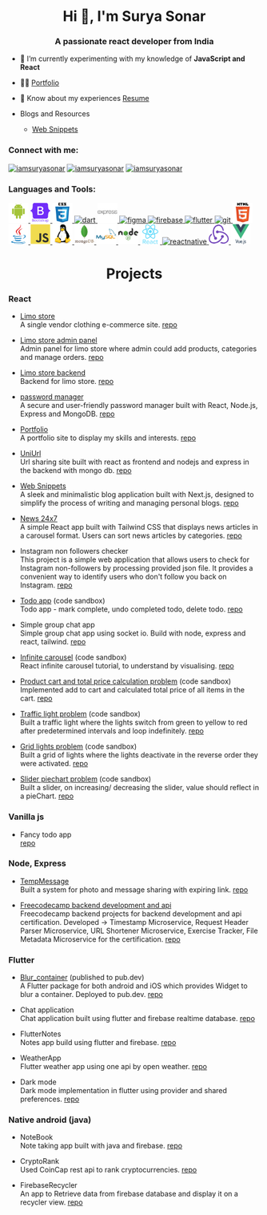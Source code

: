 <h1 align="center">Hi 👋, I'm Surya Sonar</h1>
<h3 align="center">A passionate react developer from India</h3>

- 🌱 I’m currently experimenting with my knowledge of **JavaScript and React**

- 👨‍💻 [Portfolio](https://iamsuryasonar.netlify.app)

- 📄 Know about my experiences [Resume](https://drive.google.com/file/d/1A3cY_ccVqnKLiltKU5PMtMGNqtxjH4An/view?usp=sharing)

- Blogs and Resources
     - [Web Snippets](https://websnippets.vercel.app/)

<h3 align="left">Connect with me:</h3>
<p align="left">
<a href="https://twitter.com/iamsuryasonar" target="blank"><img align="center" src="https://raw.githubusercontent.com/rahuldkjain/github-profile-readme-generator/master/src/images/icons/Social/twitter.svg" alt="iamsuryasonar" height="30" width="40" /></a>
<a href="https://linkedin.com/in/iamsuryasonar" target="blank"><img align="center" src="https://raw.githubusercontent.com/rahuldkjain/github-profile-readme-generator/master/src/images/icons/Social/linked-in-alt.svg" alt="iamsuryasonar" height="30" width="40" /></a>
<a href="https://instagram.com/iamsuryasonar" target="blank"><img align="center" src="https://raw.githubusercontent.com/rahuldkjain/github-profile-readme-generator/master/src/images/icons/Social/instagram.svg" alt="iamsuryasonar" height="30" width="40" /></a>
</p>

<h3 align="left">Languages and Tools:</h3>
<p align="left"> <a href="https://developer.android.com" target="_blank" rel="noreferrer"> <img src="https://raw.githubusercontent.com/devicons/devicon/master/icons/android/android-original-wordmark.svg" alt="android" width="40" height="40"/> </a> <a href="https://getbootstrap.com" target="_blank" rel="noreferrer"> <img src="https://raw.githubusercontent.com/devicons/devicon/master/icons/bootstrap/bootstrap-plain-wordmark.svg" alt="bootstrap" width="40" height="40"/> </a> <a href="https://www.w3schools.com/css/" target="_blank" rel="noreferrer"> <img src="https://raw.githubusercontent.com/devicons/devicon/master/icons/css3/css3-original-wordmark.svg" alt="css3" width="40" height="40"/> </a> <a href="https://dart.dev" target="_blank" rel="noreferrer"> <img src="https://www.vectorlogo.zone/logos/dartlang/dartlang-icon.svg" alt="dart" width="40" height="40"/> </a> <a href="https://expressjs.com" target="_blank" rel="noreferrer"> <img src="https://raw.githubusercontent.com/devicons/devicon/master/icons/express/express-original-wordmark.svg" alt="express" width="40" height="40"/> </a> <a href="https://www.figma.com/" target="_blank" rel="noreferrer"> <img src="https://www.vectorlogo.zone/logos/figma/figma-icon.svg" alt="figma" width="40" height="40"/> </a> <a href="https://firebase.google.com/" target="_blank" rel="noreferrer"> <img src="https://www.vectorlogo.zone/logos/firebase/firebase-icon.svg" alt="firebase" width="40" height="40"/> </a> <a href="https://flutter.dev" target="_blank" rel="noreferrer"> <img src="https://www.vectorlogo.zone/logos/flutterio/flutterio-icon.svg" alt="flutter" width="40" height="40"/> </a> <a href="https://git-scm.com/" target="_blank" rel="noreferrer"> <img src="https://www.vectorlogo.zone/logos/git-scm/git-scm-icon.svg" alt="git" width="40" height="40"/> </a> <a href="https://www.w3.org/html/" target="_blank" rel="noreferrer"> <img src="https://raw.githubusercontent.com/devicons/devicon/master/icons/html5/html5-original-wordmark.svg" alt="html5" width="40" height="40"/> </a> <a href="https://www.java.com" target="_blank" rel="noreferrer"> <img src="https://raw.githubusercontent.com/devicons/devicon/master/icons/java/java-original.svg" alt="java" width="40" height="40"/> </a> <a href="https://developer.mozilla.org/en-US/docs/Web/JavaScript" target="_blank" rel="noreferrer"> <img src="https://raw.githubusercontent.com/devicons/devicon/master/icons/javascript/javascript-original.svg" alt="javascript" width="40" height="40"/> </a> <a href="https://www.linux.org/" target="_blank" rel="noreferrer"> <img src="https://raw.githubusercontent.com/devicons/devicon/master/icons/linux/linux-original.svg" alt="linux" width="40" height="40"/> </a> <a href="https://www.mongodb.com/" target="_blank" rel="noreferrer"> <img src="https://raw.githubusercontent.com/devicons/devicon/master/icons/mongodb/mongodb-original-wordmark.svg" alt="mongodb" width="40" height="40"/> </a> <a href="https://www.mysql.com/" target="_blank" rel="noreferrer"> <img src="https://raw.githubusercontent.com/devicons/devicon/master/icons/mysql/mysql-original-wordmark.svg" alt="mysql" width="40" height="40"/> </a> <a href="https://nodejs.org" target="_blank" rel="noreferrer"> <img src="https://raw.githubusercontent.com/devicons/devicon/master/icons/nodejs/nodejs-original-wordmark.svg" alt="nodejs" width="40" height="40"/> </a> <a href="https://reactjs.org/" target="_blank" rel="noreferrer"> <img src="https://raw.githubusercontent.com/devicons/devicon/master/icons/react/react-original-wordmark.svg" alt="react" width="40" height="40"/> </a> <a href="https://reactnative.dev/" target="_blank" rel="noreferrer"> <img src="https://reactnative.dev/img/header_logo.svg" alt="reactnative" width="40" height="40"/> </a> <a href="https://redux.js.org" target="_blank" rel="noreferrer"> <img src="https://raw.githubusercontent.com/devicons/devicon/master/icons/redux/redux-original.svg" alt="redux" width="40" height="40"/> </a> <a href="https://vuejs.org/" target="_blank" rel="noreferrer"> <img src="https://raw.githubusercontent.com/devicons/devicon/master/icons/vuejs/vuejs-original-wordmark.svg" alt="vuejs" width="40" height="40"/> </a> </p>





<h1 align="center">Projects</h1>

###  React
  - [Limo store](https://limo-store.netlify.app/)   
    A single vendor clothing e-commerce site.
    [repo](https://github.com/iamsuryasonar/Apparel-store-limo.git)
    
  - [Limo store admin panel](https://admin-limo.netlify.app/)   
    Admin panel for limo store where admin could add products, categories and manage orders.
    [repo](https://github.com/iamsuryasonar/Apparel-store-limo-admin-panel.git)

  - [Limo store backend](https://github.com/iamsuryasonar/Apparel-store-limo-backend.git)   
    Backend for limo store.
    [repo](https://github.com/iamsuryasonar/Apparel-store-limo-backend.git)

  - [password manager](https://passwordvault.netlify.app/)   
    A secure and user-friendly password manager built with React, Node.js, Express and MongoDB.
    [repo](https://github.com/iamsuryasonar/passwordman.git) 
    
  - [Portfolio](https://iamsuryasonar.netlify.app)   
    A portfolio site to display my skills and interests.
    [repo](https://github.com/iamsuryasonar/portfolio_with_react_and_tailwind.git)
    
  - [UniUrl](https://uniurl.netlify.app/)   
    Url sharing site built with react as frontend and nodejs and express in the backend with mongo db.
    [repo](https://github.com/iamsuryasonar/urlshare-react.git)

  - [Web Snippets](https://websnippets.vercel.app/)   
    A sleek and minimalistic blog application built with Next.js, designed to simplify the process of writing and managing personal blogs.
    [repo](https://github.com/iamsuryasonar/markdown_blog_app.git)
    
  - [News 24x7](https://news24x7app.netlify.app/)   
    A simple React app built with Tailwind CSS that displays news articles in a carousel format. Users can sort news articles by categories.
    [repo](https://github.com/iamsuryasonar/news-app.git)
    
  - Instagram non followers checker  
    This project is a simple web application that allows users to check for Instagram non-followers by processing provided json file. It provides a convenient way to identify users who don't follow you back on Instagram.
    [repo](https://github.com/iamsuryasonar/instagram_analytic.git)

  - [Todo app](https://codesandbox.io/p/github/iamsuryasonar/todo_app) (code sandbox)  
    Todo app - mark complete, undo completed todo, delete todo.
    [repo](https://github.com/iamsuryasonar/todo_app.git)

  - Simple group chat app  
    Simple group chat app using socket io. Build with node, express and react, tailwind.
    [repo](https://github.com/iamsuryasonar/group_chat_app.git)
    
  - [Infinite carousel](https://codesandbox.io/p/github/iamsuryasonar/ReactImageCarousel) (code sandbox)  
    React infinite carousel tutorial, to understand by visualising.
    [repo](https://github.com/iamsuryasonar/ReactImageCarousalCodeTutorial.git)

  - [Product cart and total price calculation problem](https://codesandbox.io/p/github/iamsuryasonar/product_cart_and_total_price_calculation_problem) (code sandbox)  
    Implemented add to cart and calculated total price of all items in the cart.
    [repo](https://github.com/iamsuryasonar/product_cart_and_total_price_calculation_problem.git)

  - [Traffic light problem](https://codesandbox.io/p/github/iamsuryasonar/traffic_light_problem/main) (code sandbox)  
    Built a traffic light where the lights switch from green to yellow to red after predetermined intervals and loop indefinitely.
    [repo](https://github.com/iamsuryasonar/traffic_light_problem.git)

  - [Grid lights problem](https://codesandbox.io/p/github/iamsuryasonar/grid_lights_problem) (code sandbox)  
    Built a grid of lights where the lights deactivate in the reverse order they were activated.
    [repo](https://github.com/iamsuryasonar/grid_lights_problem.git)
    
  - [Slider piechart problem](https://codesandbox.io/p/github/iamsuryasonar/slider_piechart_problem) (code sandbox)  
    Built a slider, on increasing/ decreasing the slider, value should reflect in a pieChart.
    [repo](https://github.com/iamsuryasonar/slider_piechart_problem.git)

###  Vanilla js

  - Fancy todo app   
    [repo](https://github.com/iamsuryasonar/fancy_todo.git)  

###  Node, Express

  - [TempMessage](https://tempmessage-service.onrender.com/)   
    Built a system for photo and message sharing with expiring link.
    [repo](https://github.com/iamsuryasonar/tempmessage.git)
    
  - [Freecodecamp backend development and api](https://www.freecodecamp.org/certification/fccb65312fd-c2da-4f1b-8444-9e6288ad2bf3/back-end-development-and-apis)  
    Freecodecamp backend projects for backend development and api certification. Developed -> Timestamp Microservice, Request Header Parser Microservice, URL Shortener Microservice, Exercise Tracker, File Metadata Microservice for the certification.
    [repo](https://github.com/iamsuryasonar/freecodecamp_backend_development_and_api.git)

###  Flutter

  - [Blur_container](https://pub.dev/packages/blur_container) (published to pub.dev)  
    A Flutter package for both android and iOS which provides Widget to blur a container. Deployed to pub.dev.
    [repo](https://github.com/iamsuryasonar/blur_container.git)

  - Chat application   
    Chat application built using flutter and firebase realtime database.
    [repo](https://github.com/iamsuryasonar/messengerapp)

  - FlutterNotes    
    Notes app build using flutter and firebase.
    [repo](https://github.com/iamsuryasonar/flutterNotes.git)

  - WeatherApp  
    Flutter weather app using one api by open weather.
    [repo](https://github.com/iamsuryasonar/weatherApp.git)
    
  - Dark mode  
    Dark mode implementation in flutter using provider and shared preferences.
    [repo](https://github.com/iamsuryasonar/dark-mode.git)
    
###  Native android (java)

  - NoteBook    
    Note taking app built with java and firebase.
    [repo](https://github.com/iamsuryasonar/NoteBook.git)
  
  - CryptoRank    
    Used CoinCap rest api to rank cryptocurrencies.
    [repo](https://github.com/iamsuryasonar/CryptoRank.git)

  - FirebaseRecycler    
    An app to Retrieve data from firebase database and display it on a recycler view.
    [repo](https://github.com/iamsuryasonar/FirebaseRecycler.git)


